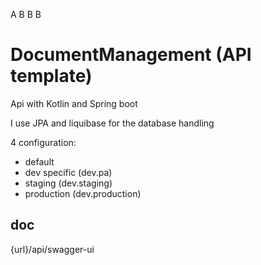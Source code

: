 A
B
B
B
# DocumentManagement (API template)

Api with Kotlin and Spring boot

I use JPA and liquibase for the database handling

4 configuration:
- default
- dev specific (dev.pa)
- staging (dev.staging)
- production (dev.production)

## doc

{url}/api/swagger-ui
